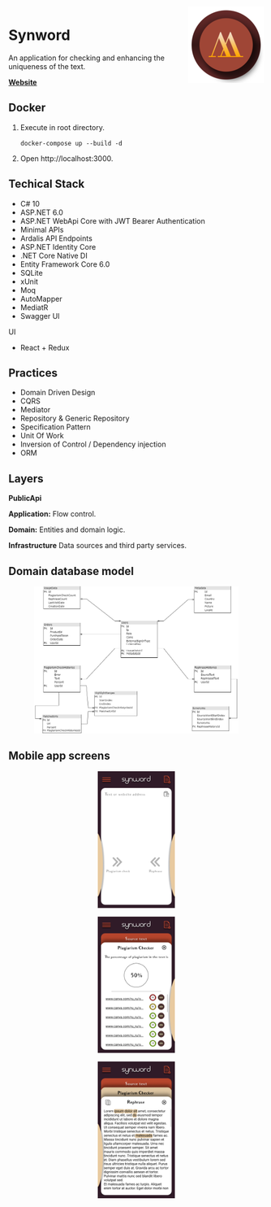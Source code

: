 <img src="icon.png" align="right" />

# Synword

An application for checking and enhancing the uniqueness of the text.

**[Website](https://synword.com)**

## Docker
1. Execute in root directory.

    ```
    docker-compose up --build -d 
    ```
2. Open http://localhost:3000.

## Techical Stack

- C# 10
- ASP.NET 6.0
 - ASP.NET WebApi Core with JWT Bearer 
 Authentication
- Minimal APIs
- Ardalis API Endpoints
- ASP.NET Identity Core
- .NET Core Native DI
- Entity Framework Core 6.0
- SQLite
- xUnit
- Moq
- AutoMapper
- MediatR
- Swagger UI

UI
- React + Redux

## Practices

- Domain Driven Design
- CQRS
- Mediator
- Repository & Generic Repository
- Specification Pattern
- Unit Of Work
- Inversion of Control / Dependency injection
- ORM

## Layers

**PublicApi**

**Application:** Flow control.

**Domain:** Entities and domain logic.

**Infrastructure** Data sources and third party services.

## Domain database model

<p align="center">
    <img src="docs/db_model.png" alt="drawing" width="80%"/>
</p>

## Mobile app screens

<p align="center">
    <img src="docs/Images/Main screen.png" alt="drawing" width="30%"/>
</p>

<p align="center">
    <img src="docs/Images/Plagiarism check layer.png" alt="drawing" width="30%"/>
</p>

<p align="center">
    <img src="docs/Images/Rephrase layer.png" alt="drawing" width="30%"/>
</p>